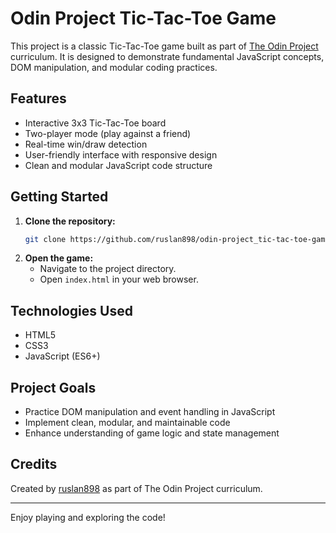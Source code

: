 # Odin Project Tic-Tac-Toe Game

This project is a classic Tic-Tac-Toe game built as part of [The Odin Project](https://www.theodinproject.com/) curriculum. It is designed to demonstrate fundamental JavaScript concepts, DOM manipulation, and modular coding practices.

## Features

- Interactive 3x3 Tic-Tac-Toe board
- Two-player mode (play against a friend)
- Real-time win/draw detection
- User-friendly interface with responsive design
- Clean and modular JavaScript code structure

## Getting Started

1. **Clone the repository:**
   ```bash
   git clone https://github.com/ruslan898/odin-project_tic-tac-toe-game.git
   ```
2. **Open the game:**
   - Navigate to the project directory.
   - Open `index.html` in your web browser.

## Technologies Used

- HTML5
- CSS3
- JavaScript (ES6+)

## Project Goals

- Practice DOM manipulation and event handling in JavaScript
- Implement clean, modular, and maintainable code
- Enhance understanding of game logic and state management

## Credits

Created by [ruslan898](https://github.com/ruslan898) as part of The Odin Project curriculum.

---
Enjoy playing and exploring the code!
